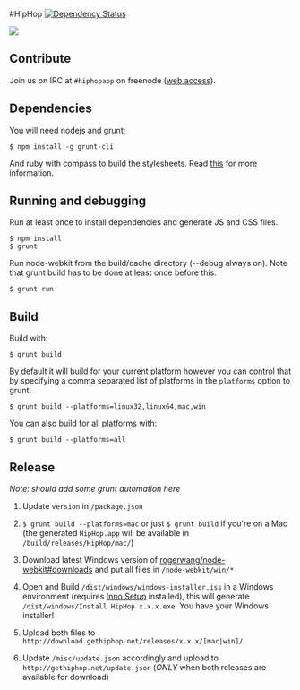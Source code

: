 #HipHop [![Dependency Status](https://david-dm.org/hiphopapp/hiphop.svg?theme=shields.io)](https://david-dm.org/hiphopapp/hiphop)

![](http://gethiphop.net/images/screenshot.png)

## Contribute

Join us on IRC at `#hiphopapp` on freenode ([web access](http://webchat.freenode.net/?channels=hiphopapp)).

## Dependencies

You will need nodejs and grunt:

    $ npm install -g grunt-cli

And ruby with compass to build the stylesheets. Read [this](http://thesassway.com/beginner/getting-started-with-sass-and-compass) for more information.

## Running and debugging

Run at least once to install dependencies and generate JS and CSS files.

    $ npm install
    $ grunt

Run node-webkit from the build/cache directory (--debug always on). Note that grunt build has to be done at least once before this.

    $ grunt run

## Build

Build with:

    $ grunt build

By default it will build for your current platform however you can control that
by specifying a comma separated list of platforms in the `platforms` option to
grunt:

    $ grunt build --platforms=linux32,linux64,mac,win

You can also build for all platforms with:

    $ grunt build --platforms=all

## Release

_Note: should add some grunt automation here_

1. Update `version` in `/package.json`

2. `$ grunt build --platforms=mac` or just `$ grunt build` if you're on a Mac (the generated `HipHop.app` will be available in `/build/releases/HipHop/mac/`)

3. Download latest Windows version of [rogerwang/node-webkit#downloads](https://github.com/rogerwang/node-webkit#downloads) and put all files in `/node-webkit/win/*`

4. Open and Build `/dist/windows/windows-installer.iss` in a Windows environment (requires [Inno Setup](http://www.jrsoftware.org/isdl.php#stable) installed), this will generate `/dist/windows/Install HipHop x.x.x.exe`. You have your Windows installer!

5. Upload both files to `http://download.gethiphop.net/releases/x.x.x/[mac|win]/`

6. Update `/misc/update.json` accordingly and upload to `http://gethiphop.net/update.json` (*ONLY* when both releases are available for download)
